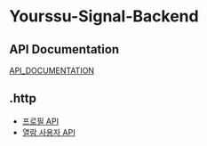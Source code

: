 # Yourssu-Signal-Backend

## API Documentation
[API_DOCUMENTATION](./src/main/resources/api/API_DOCUMENTATION.md)

## .http
- [프로필 API](src/main/resources/http/docs/profile.http)
- [열람 사용자 API](src/main/resources/http/docs/viewer.http)
